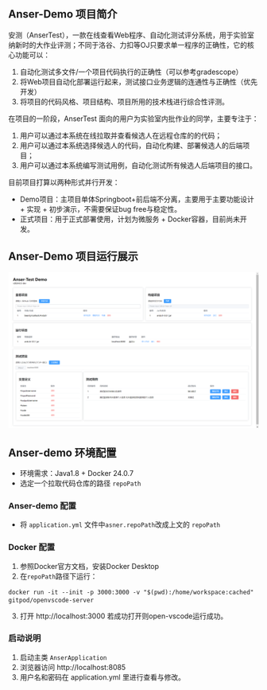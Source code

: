 ## Anser-Demo 项目简介

安测（AnserTest），一款在线查看Web程序、自动化测试评分系统，用于实验室纳新时的大作业评测；不同于洛谷、力扣等OJ只要求单一程序的正确性，它的核心功能可以：
1. 自动化测试多文件/一个项目代码执行的正确性（可以参考gradescope）
2. 将Web项目自动化部署运行起来，测试接口业务逻辑的连通性与正确性（优先开发）
3. 将项目的代码风格、项目结构、项目所用的技术栈进行综合性评测。

在项目的一阶段，AnserTest 面向的用户为实验室内批作业的同学，主要专注于：
1. 用户可以通过本系统在线拉取并查看候选人在远程仓库的的代码；
2. 用户可以通过本系统选择候选人的代码，自动化构建、部署候选人的后端项目；
3. 用户可以通过本系统编写测试用例，自动化测试所有候选人后端项目的接口。

目前项目打算以两种形式并行开发：
- Demo项目：主项目单体Springboot+前后端不分离，主要用于主要功能设计 + 实现 + 初步演示，不需要保证bug free与稳定性。
- 正式项目：用于正式部署使用，计划为微服务 + Docker容器，目前尚未开发。

## Anser-Demo 项目运行展示

![img.png](img.png)

## Anser-demo 环境配置

- 环境需求：Java1.8 + Docker 24.0.7
- 选定一个拉取代码仓库的路径 `repoPath`

### Anser-demo 配置

- 将 `application.yml` 文件中`asner.repoPath`改成上文的 `repoPath`

### Docker 配置

1. 参照Docker官方文档，安装Docker Desktop
2. 在`repoPath`路径下运行：

```
docker run -it --init -p 3000:3000 -v "$(pwd):/home/workspace:cached" gitpod/openvscode-server
```
3. 打开 http://localhost:3000 若成功打开则open-vscode运行成功。

### 启动说明

1. 启动主类 `AnserApplication`
2. 浏览器访问 http://localhost:8085
3. 用户名和密码在 application.yml 里进行查看与修改。